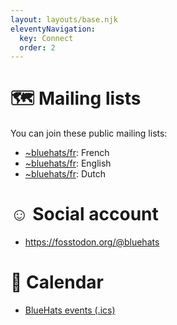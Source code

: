 ```yaml
---
layout: layouts/base.njk
eleventyNavigation:
  key: Connect
  order: 2
---
```


# 🗺️ Mailing lists

You can join these public mailing lists:

- [~bluehats/fr](https://lists.sr.ht/~bluehats/fr): French
- [~bluehats/fr](https://lists.sr.ht/~bluehats/en): English
- [~bluehats/fr](https://lists.sr.ht/~bluehats/nl): Dutch

# ☺️ Social account

- https://fosstodon.org/@bluehats

# 📅 Calendar

- [BlueHats events (.ics)](http://bluehats.global/bluehats.ics)
